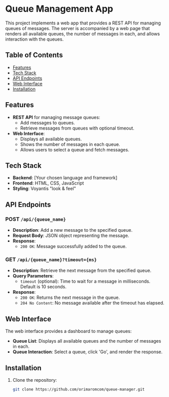 # Queue Management App

This project implements a web app that provides a REST API for managing queues of messages. The server is accompanied by a web page that renders all available queues, the number of messages in each, and allows interaction with the queues.

## Table of Contents

- [Features](#features)
- [Tech Stack](#tech-stack)
- [API Endpoints](#api-endpoints)
- [Web Interface](#web-interface)
- [Installation](#installation)

## Features

- **REST API** for managing message queues:
  - Add messages to queues.
  - Retrieve messages from queues with optional timeout.
- **Web Interface**:
  - Displays all available queues.
  - Shows the number of messages in each queue.
  - Allows users to select a queue and fetch messages.

## Tech Stack

- **Backend**: [Your chosen language and framework]
- **Frontend**: HTML, CSS, JavaScript
- **Styling**: Voyantis "look & feel"

## API Endpoints

### POST `/api/{queue_name}`

- **Description**: Add a new message to the specified queue.
- **Request Body**: JSON object representing the message.
- **Response**:
  - `200 OK`: Message successfully added to the queue.

### GET `/api/{queue_name}?timeout={ms}`

- **Description**: Retrieve the next message from the specified queue.
- **Query Parameters**:
  - `timeout` (optional): Time to wait for a message in milliseconds. Default is 10 seconds.
- **Response**:
  - `200 OK`: Returns the next message in the queue.
  - `204 No Content`: No message available after the timeout has elapsed.

## Web Interface

The web interface provides a dashboard to manage queues:

- **Queue List**: Displays all available queues and the number of messages in each.
- **Queue Interaction**: Select a queue, click 'Go', and render the response.

## Installation

1. Clone the repository:
   ```bash
   git clone https://github.com/orimaromcom/queue-manager.git
   ```
